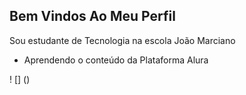 ## Bem Vindos Ao Meu Perfil

Sou estudante de Tecnologia na escola João Marciano

- Aprendendo o conteúdo da Plataforma Alura

! [] ()

